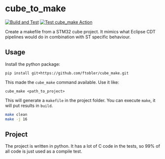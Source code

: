 # cube_to_make

[![Build and Test](https://github.com/ftobler/cube_make/actions/workflows/main.yml/badge.svg)](https://github.com/ftobler/cube_make/actions/workflows/main.yml) [![Test cube_make Action](https://github.com/ftobler/cube_make/actions/workflows/as_action.yml/badge.svg)](https://github.com/ftobler/cube_make/actions/workflows/as_action.yml)


Create a makefile from a STM32 cube project. It mimics what Eclipse CDT pipelines would do in combination with ST specific behaviour.

## Usage

Install the python package:
```
pip install git+https://github.com/ftobler/cube_make.git
```


This made the `cube_make` command available. Use it like:
```
cube_make <path_to_project>
```


This will generate a `makefile` in the project folder. You can execute `make`, it will put results in `build`.

```bash
make clean
make -j 16
```

## Project

The project is written in python. It has a lot of C code in the tests, so 99% of all code is just used as a compile test.

